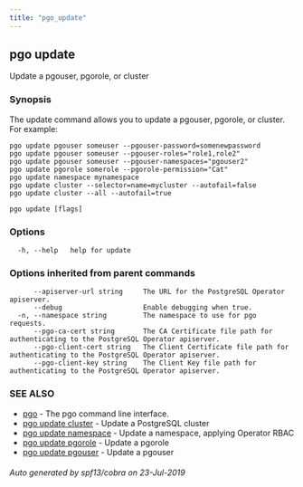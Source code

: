 ```yaml
---
title: "pgo_update"
---
```

## pgo update

Update a pgouser, pgorole, or cluster

### Synopsis

The update command allows you to update a pgouser, pgorole, or cluster. For example:

	pgo update pgouser someuser --pgouser-password=somenewpassword
	pgo update pgouser someuser --pgouser-roles="role1,role2"
	pgo update pgouser someuser --pgouser-namespaces="pgouser2"
	pgo update pgorole somerole --pgorole-permission="Cat"
	pgo update namespace mynamespace 
	pgo update cluster --selector=name=mycluster --autofail=false
	pgo update cluster --all --autofail=true

```
pgo update [flags]
```

### Options

```
  -h, --help   help for update
```

### Options inherited from parent commands

```
      --apiserver-url string     The URL for the PostgreSQL Operator apiserver.
      --debug                    Enable debugging when true.
  -n, --namespace string         The namespace to use for pgo requests.
      --pgo-ca-cert string       The CA Certificate file path for authenticating to the PostgreSQL Operator apiserver.
      --pgo-client-cert string   The Client Certificate file path for authenticating to the PostgreSQL Operator apiserver.
      --pgo-client-key string    The Client Key file path for authenticating to the PostgreSQL Operator apiserver.
```

### SEE ALSO

* [pgo](/operatorcli/cli/pgo/)	 - The pgo command line interface.
* [pgo update cluster](/operatorcli/cli/pgo_update_cluster/)	 - Update a PostgreSQL cluster
* [pgo update namespace](/operatorcli/cli/pgo_update_namespace/)	 - Update a namespace, applying Operator RBAC
* [pgo update pgorole](/operatorcli/cli/pgo_update_pgorole/)	 - Update a pgorole
* [pgo update pgouser](/operatorcli/cli/pgo_update_pgouser/)	 - Update a pgouser

###### Auto generated by spf13/cobra on 23-Jul-2019
